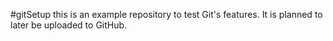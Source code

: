 #gitSetup
this is an example repository to test Git's features.
It is planned to later be uploaded to GitHub.
